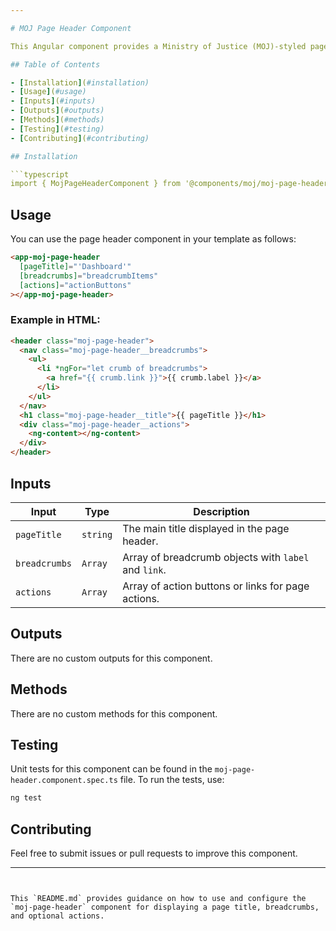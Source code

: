```yaml
---

# MOJ Page Header Component

This Angular component provides a Ministry of Justice (MOJ)-styled page header, typically used for the main header of a page that includes a title, breadcrumbs, and optional actions.

## Table of Contents

- [Installation](#installation)
- [Usage](#usage)
- [Inputs](#inputs)
- [Outputs](#outputs)
- [Methods](#methods)
- [Testing](#testing)
- [Contributing](#contributing)

## Installation

```typescript
import { MojPageHeaderComponent } from '@components/moj/moj-page-header/moj-page-header.component';
```

## Usage

You can use the page header component in your template as follows:

```html
<app-moj-page-header
  [pageTitle]="'Dashboard'"
  [breadcrumbs]="breadcrumbItems"
  [actions]="actionButtons"
></app-moj-page-header>
```

### Example in HTML:

```html
<header class="moj-page-header">
  <nav class="moj-page-header__breadcrumbs">
    <ul>
      <li *ngFor="let crumb of breadcrumbs">
        <a href="{{ crumb.link }}">{{ crumb.label }}</a>
      </li>
    </ul>
  </nav>
  <h1 class="moj-page-header__title">{{ pageTitle }}</h1>
  <div class="moj-page-header__actions">
    <ng-content></ng-content>
  </div>
</header>
```

## Inputs

| Input         | Type     | Description                                          |
| ------------- | -------- | ---------------------------------------------------- |
| `pageTitle`   | `string` | The main title displayed in the page header.         |
| `breadcrumbs` | `Array`  | Array of breadcrumb objects with `label` and `link`. |
| `actions`     | `Array`  | Array of action buttons or links for page actions.   |

## Outputs

There are no custom outputs for this component.

## Methods

There are no custom methods for this component.

## Testing

Unit tests for this component can be found in the `moj-page-header.component.spec.ts` file. To run the tests, use:

```bash
ng test
```

## Contributing

Feel free to submit issues or pull requests to improve this component.

---
```


This `README.md` provides guidance on how to use and configure the `moj-page-header` component for displaying a page title, breadcrumbs, and optional actions.
